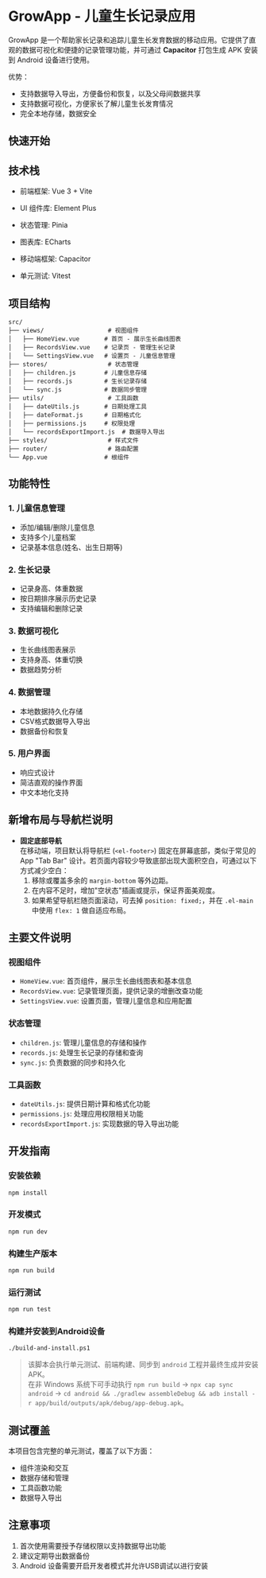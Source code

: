 # GrowApp - 儿童生长记录应用

GrowApp 是一个帮助家长记录和追踪儿童生长发育数据的移动应用。它提供了直观的数据可视化和便捷的记录管理功能，并可通过 **Capacitor** 打包生成 APK 安装到 Android 设备进行使用。

优势：
- 支持数据导入导出，方便备份和恢复，以及父母间数据共享
- 支持数据可视化，方便家长了解儿童生长发育情况
- 完全本地存储，数据安全

## 快速开始
## 技术栈

- 前端框架: Vue 3 + Vite
- UI 组件库: Element Plus
- 状态管理: Pinia

- 图表库: ECharts
- 移动端框架: Capacitor
- 单元测试: Vitest

## 项目结构

```
src/
├── views/                  # 视图组件
│   ├── HomeView.vue       # 首页 - 展示生长曲线图表
│   ├── RecordsView.vue    # 记录页 - 管理生长记录
│   └── SettingsView.vue   # 设置页 - 儿童信息管理
├── stores/                 # 状态管理
│   ├── children.js        # 儿童信息存储
│   ├── records.js         # 生长记录存储
│   └── sync.js            # 数据同步管理
├── utils/                  # 工具函数
│   ├── dateUtils.js       # 日期处理工具
│   ├── dateFormat.js      # 日期格式化
│   ├── permissions.js     # 权限处理
│   └── recordsExportImport.js  # 数据导入导出
├── styles/                 # 样式文件
├── router/                 # 路由配置
└── App.vue                # 根组件
```

## 功能特性

### 1. 儿童信息管理
- 添加/编辑/删除儿童信息
- 支持多个儿童档案
- 记录基本信息(姓名、出生日期等)

### 2. 生长记录
- 记录身高、体重数据
- 按日期排序展示历史记录
- 支持编辑和删除记录

### 3. 数据可视化
- 生长曲线图表展示
- 支持身高、体重切换
- 数据趋势分析

### 4. 数据管理
- 本地数据持久化存储
- CSV格式数据导入导出
- 数据备份和恢复

### 5. 用户界面
- 响应式设计
- 简洁直观的操作界面
- 中文本地化支持

## 新增布局与导航栏说明

- **固定底部导航**  
  在移动端，项目默认将导航栏 (`<el-footer>`) 固定在屏幕底部，类似于常见的 App "Tab Bar" 设计。若页面内容较少导致底部出现大面积空白，可通过以下方式减少空白：  
  1. 移除或覆盖多余的 `margin-bottom` 等外边距。  
  2. 在内容不足时，增加"空状态"插画或提示，保证界面美观度。  
  3. 如果希望导航栏随页面滚动，可去掉 `position: fixed;`，并在 `.el-main` 中使用 `flex: 1` 做自适应布局。

## 主要文件说明

### 视图组件
- `HomeView.vue`: 首页组件，展示生长曲线图表和基本信息
- `RecordsView.vue`: 记录管理页面，提供记录的增删改查功能
- `SettingsView.vue`: 设置页面，管理儿童信息和应用配置

### 状态管理
- `children.js`: 管理儿童信息的存储和操作
- `records.js`: 处理生长记录的存储和查询
- `sync.js`: 负责数据的同步和持久化

### 工具函数
- `dateUtils.js`: 提供日期计算和格式化功能
- `permissions.js`: 处理应用权限相关功能
- `recordsExportImport.js`: 实现数据的导入导出功能

## 开发指南

### 安装依赖
```bash
npm install
```

### 开发模式
```bash
npm run dev
```

### 构建生产版本
```bash
npm run build
```

### 运行测试
```bash
npm run test
```

### 构建并安装到Android设备
```bash
./build-and-install.ps1
```
> 该脚本会执行单元测试、前端构建、同步到 `android` 工程并最终生成并安装 APK。  
> 在非 Windows 系统下可手动执行 `npm run build` → `npx cap sync android` → `cd android && ./gradlew assembleDebug && adb install -r app/build/outputs/apk/debug/app-debug.apk`。

## 测试覆盖

本项目包含完整的单元测试，覆盖了以下方面：
- 组件渲染和交互
- 数据存储和管理
- 工具函数功能
- 数据导入导出

## 注意事项

1. 首次使用需要授予存储权限以支持数据导出功能
2. 建议定期导出数据备份
3. Android 设备需要开启开发者模式并允许USB调试以进行安装

